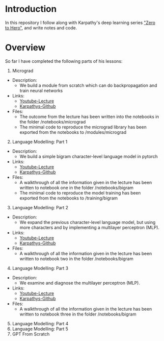 # Introduction
In this repository I follow along with Karpathy's deep learning series ["Zero to Hero"](https://karpathy.ai/zero-to-hero.html), and write notes and code.

# Overview
So far I have completed the following parts of his lessons:

1. Micrograd  
  * Description:
    * We build a module from scratch which can do backpropagation and train neural networks
  * Links:
    * [Youtube-Lecture](https://youtu.be/VMj-3S1tku0)
	* [Karpathys-Github](https://github.com/karpathy/micrograd)
  * Files:
    * The outcome from the lecture has been written into the notebooks in the folder /notebooks/micrograd
	* The minimal code to reproduce the micrograd library has been exported from the notebooks to /modules/micrograd

2. Language Modelling: Part 1
  * Description:  
  	* We build a simple bigram character-level language model in pytorch
  * Links:
  	* [Youtube-Lecture](https://www.youtube.com/watch?v=PaCmpygFfXo)
	* [Karpathys-Github](https://github.com/karpathy/makemore)
  * Files:
  	* A walkthrough of all the information given in the lecture has been written to notebook one in the folder /notebooks/bigram
	* The minimal code to reproduce the model training has been exported from the notebooks to /training/bigram

3. Language Modelling: Part 2
  * Description:
  	* We expand the previous character-level language model, but using more characters and by implementing a multilayer perceptron (MLP).
  * Links:
    * [Youtube-Lecture](https://www.youtube.com/watch?v=TCH_1BHY58I)
    * [Karpathys-Github](https://github.com/karpathy/makemore)
  * Files:
  	* A walkthrough of all the information given in the lecture has been written to notebook two in the folder /notebooks/bigram

4. Language Modelling: Part 3
  * Description:
  	* We examine and diagnose the multilayer perceptron (MLP).
  * Links:
    * [Youtube-Lecture](https://www.youtube.com/watch?v=P6sfmUTpUmc)
    * [Karpathys-Github](https://github.com/karpathy/makemore)
  * Files:
  	* A walkthrough of all the information given in the lecture has been written to notebook three in the folder /notebooks/bigram

5. Language Modelling: Part 4
6. Language Modelling: Part 5
7. GPT From Scratch
